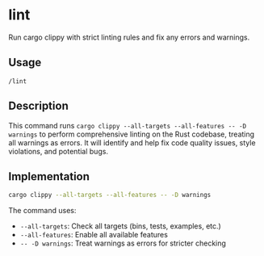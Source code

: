# lint

Run cargo clippy with strict linting rules and fix any errors and warnings.

## Usage

```
/lint
```

## Description

This command runs `cargo clippy --all-targets --all-features -- -D warnings` to perform comprehensive linting on the Rust codebase, treating all warnings as errors. It will identify and help fix code quality issues, style violations, and potential bugs.

## Implementation

```bash
cargo clippy --all-targets --all-features -- -D warnings
```

The command uses:
- `--all-targets`: Check all targets (bins, tests, examples, etc.)
- `--all-features`: Enable all available features
- `-- -D warnings`: Treat warnings as errors for stricter checking
